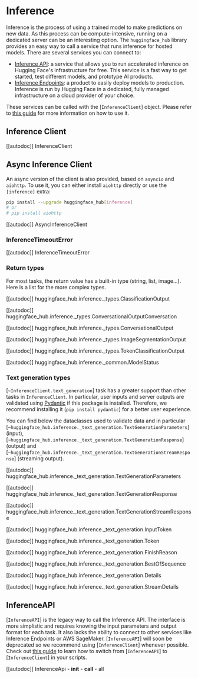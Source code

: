 <!--⚠️ Note that this file is in Markdown but contain specific syntax for our doc-builder (similar to MDX) that may not be
rendered properly in your Markdown viewer.
-->

# Inference

Inference is the process of using a trained model to make predictions on new data. As this process can be compute-intensive,
running on a dedicated server can be an interesting option. The `huggingface_hub` library provides an easy way to call a
service that runs inference for hosted models. There are several services you can connect to:
- [Inference API](https://huggingface.co/docs/api-inference/index): a service that allows you to run accelerated inference
on Hugging Face's infrastructure for free. This service is a fast way to get started, test different models, and
prototype AI products.
- [Inference Endpoints](https://huggingface.co/inference-endpoints): a product to easily deploy models to production.
Inference is run by Hugging Face in a dedicated, fully managed infrastructure on a cloud provider of your choice.

These services can be called with the [`InferenceClient`] object. Please refer to [this guide](../guides/inference)
for more information on how to use it.

## Inference Client

[[autodoc]] InferenceClient

## Async Inference Client

An async version of the client is also provided, based on `asyncio` and `aiohttp`.
To use it, you can either install `aiohttp` directly or use the `[inference]` extra:

```sh
pip install --upgrade huggingface_hub[inference]
# or
# pip install aiohttp
```

[[autodoc]] AsyncInferenceClient

### InferenceTimeoutError

[[autodoc]] InferenceTimeoutError

### Return types

For most tasks, the return value has a built-in type (string, list, image...). Here is a list for the more complex types.

[[autodoc]] huggingface_hub.inference._types.ClassificationOutput

[[autodoc]] huggingface_hub.inference._types.ConversationalOutputConversation

[[autodoc]] huggingface_hub.inference._types.ConversationalOutput

[[autodoc]] huggingface_hub.inference._types.ImageSegmentationOutput

[[autodoc]] huggingface_hub.inference._types.TokenClassificationOutput

[[autodoc]] huggingface_hub.inference._common.ModelStatus

### Text generation types

[`~InferenceClient.text_generation`] task has a greater support than other tasks in `InferenceClient`. In
particular, user inputs and server outputs are validated using [Pydantic](https://docs.pydantic.dev/latest/)
if this package is installed. Therefore, we recommend installing it (`pip install pydantic`)
for a better user experience.

You can find below the dataclasses used to validate data and in particular [`~huggingface_hub.inference._text_generation.TextGenerationParameters`] (input),
[`~huggingface_hub.inference._text_generation.TextGenerationResponse`] (output) and 
[`~huggingface_hub.inference._text_generation.TextGenerationStreamResponse`] (streaming output).

[[autodoc]] huggingface_hub.inference._text_generation.TextGenerationParameters

[[autodoc]] huggingface_hub.inference._text_generation.TextGenerationResponse

[[autodoc]] huggingface_hub.inference._text_generation.TextGenerationStreamResponse

[[autodoc]] huggingface_hub.inference._text_generation.InputToken

[[autodoc]] huggingface_hub.inference._text_generation.Token

[[autodoc]] huggingface_hub.inference._text_generation.FinishReason

[[autodoc]] huggingface_hub.inference._text_generation.BestOfSequence

[[autodoc]] huggingface_hub.inference._text_generation.Details

[[autodoc]] huggingface_hub.inference._text_generation.StreamDetails

## InferenceAPI

[`InferenceAPI`] is the legacy way to call the Inference API. The interface is more simplistic and requires knowing
the input parameters and output format for each task. It also lacks the ability to connect to other services like
Inference Endpoints or AWS SageMaker. [`InferenceAPI`] will soon be deprecated so we recommend using [`InferenceClient`]
whenever possible. Check out [this guide](../guides/inference#legacy-inferenceapi-client) to learn how to switch from
[`InferenceAPI`] to [`InferenceClient`] in your scripts.

[[autodoc]] InferenceApi
    - __init__
    - __call__
    - all

